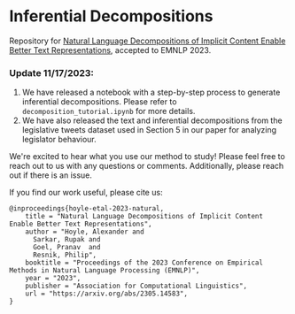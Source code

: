 # Inferential Decompositions

Repository for [Natural Language Decompositions of Implicit Content Enable Better Text Representations](https://arxiv.org/abs/2305.14583), accepted to EMNLP 2023.

### Update 11/17/2023: 

1. We have released a notebook with a step-by-step process to generate inferential decompositions. Please refer to `decomposition_tutorial.ipynb` for more details.
2. We have also released the text and inferential decompositions from the legislative tweets dataset used in Section 5 in our paper for analyzing legislator behaviour. 

We're excited to hear what you use our method to study! Please feel free to reach out to us with any questions or comments. Additionally, please reach out if there is an issue. 


If you find our work useful, please cite us:

```
@inproceedings{hoyle-etal-2023-natural,
    title = "Natural Language Decompositions of Implicit Content Enable Better Text Representations",
    author = "Hoyle, Alexander and
      Sarkar, Rupak and
      Goel, Pranav  and
      Resnik, Philip",
    booktitle = "Proceedings of the 2023 Conference on Empirical Methods in Natural Language Processing (EMNLP)",
    year = "2023",
    publisher = "Association for Computational Linguistics",
    url = "https://arxiv.org/abs/2305.14583",
}
```
